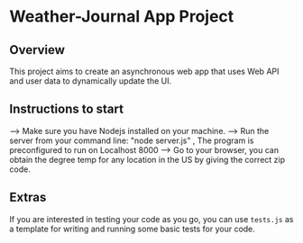 # Weather-Journal App Project

## Overview
This project aims to create an asynchronous web app that uses Web API and user data to dynamically update the UI. 

## Instructions to start
--> Make sure you have Nodejs installed on your machine.
--> Run the server from your command line: "node server.js" , The program is preconfigured to run on Localhost 8000
--> Go to your browser, you can obtain the degree temp for any location in the US by giving the correct zip code.

## Extras
If you are interested in testing your code as you go, you can use `tests.js` as a template for writing and running some basic tests for your code.
